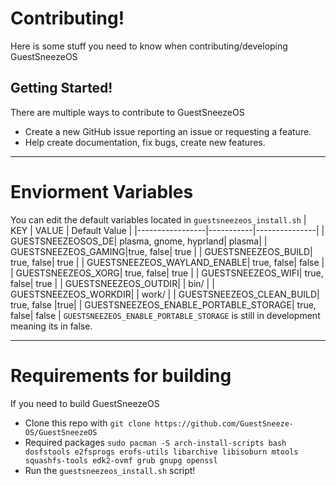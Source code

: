 # Contributing!
Here is some stuff you need to know when contributing/developing GuestSneezeOS
## Getting Started!
There are multiple ways to contribute to GuestSneezeOS
- Create a new GitHub issue reporting an issue or requesting a feature.
- Help create documentation, fix bugs, create new features.

---
# Enviorment Variables
You can edit the default variables located in `guestsneezeos_install.sh`
| KEY             | VALUE     | Default Value |
|-----------------|-----------|---------------|
| GUESTSNEEZEOSOS_DE| plasma, gnome, hyprland| plasma|
| GUESTSNEEZEOS_GAMING|true, false| true |
| GUESTSNEEZEOS_BUILD| true, false| true |
| GUESTSNEEZEOS_WAYLAND_ENABLE| true, false| false |
| GUESTSNEEZEOS_XORG| true, false| true |
| GUESTSNEEZEOS_WIFI| true, false| true |
| GUESTSNEEZEOS_OUTDIR| <any> | bin/ |
| GUESTSNEEZEOS_WORKDIR| <any> | work/ |
| GUESTSNEEZEOS_CLEAN_BUILD| true, false |true| 
| GUESTSNEEZEOS_ENABLE_PORTABLE_STORAGE| true, false| false |
`GUESTSNEEZEOS_ENABLE_PORTABLE_STORAGE` is still in development meaning its in false.

---
# Requirements for building
If you need to build GuestSneezeOS
* Clone this repo with `git clone https://github.com/GuestSneeze-OS/GuestSneezeOS`
* Required packages `sudo pacman -S arch-install-scripts bash dosfstools e2fsprogs erofs-utils libarchive libisoburn mtools squashfs-tools edk2-ovmf grub gnupg openssl`
* Run the `guestsneezeos_install.sh` script!
